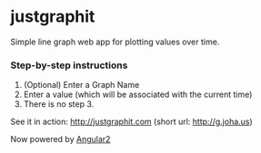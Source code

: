 # justgraphit

Simple line graph web app for plotting values over time.


### Step-by-step instructions

1. (Optional) Enter a Graph Name
2. Enter a value (which will be associated with the current time)
3. There is no step 3.


See it in action: http://justgraphit.com (short url: http://g.joha.us)

Now powered by [Angular2](https://angular.io/)


